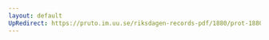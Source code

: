 ```yaml
---
layout: default
UpRedirect: https://pruto.im.uu.se/riksdagen-records-pdf/1880/prot-1880--fk--012/prot-1880--fk--012_017.pdf
---
```


